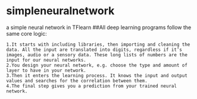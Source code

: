 # simpleneuralnetwork
a simple neural network in TFlearn
##All deep learning programs follow the same core logic:
```
1.It starts with including libraries, then importing and cleaning the data. All the input are translated into digits, regardless if it’s images, audio or a sensory data. These long lists of numbers are the input for our neural networks.
2.You design your neural network, e.g. choose the type and amount of layer to have in your network.
3.Then it enters the learning process. It knows the input and output values and searches for the correlation between them.
4.The final step gives you a prediction from your trained neural network.
```
